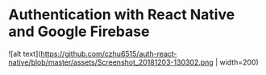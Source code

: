 # Authentication with React Native and Google Firebase

![alt text](https://github.com/czhu6515/auth-react-native/blob/master/assets/Screenshot_20181203-130302.png | width=200)
